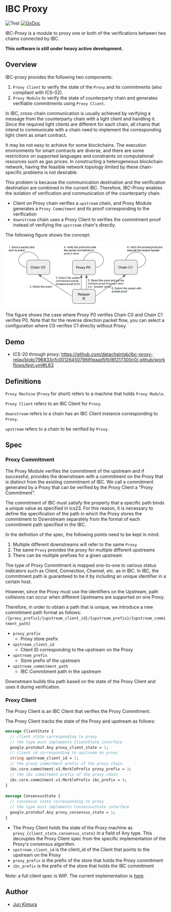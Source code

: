 # IBC Proxy

![Test](https://github.com/datachainlab/ibc-proxy/workflows/Test/badge.svg)
[![GoDoc](https://godoc.org/github.com/datachainlab/ibc-proxy?status.svg)](https://pkg.go.dev/github.com/datachainlab/ibc-proxy?tab=doc)

IBC-Proxy is a module to proxy one or both of the verifications between two chains connected by IBC.

**This software is still under heavy active development.**

## Overview

IBC-proxy provides the following two components:

1. `Proxy Client` to verify the state of the `Proxy` and its commitments (also compliant with ICS-02).
2. `Proxy Module` to verify the state of counterparty chain and generates verifiable commitments using `Proxy Client`.

In IBC, cross-chain communication is usually achieved by verifying a message from the counterparty chain with a light client and handling it.  Since the required light clients are different for each chain, all chains that intend to communicate with a chain need to implement the corresponding light client as smart contract.

It may be not easy to achieve for some blockchains. The execution environments for smart contracts are diverse, and there are some restrictions on supported languages and constraints on computational resources such as gas prices. In constructing a heterogeneous blockchain network, having the feasible network topology limited by these chain-specific problems is not desirable.

This problem is because the communication destination and the verification destination are combined in the current IBC. Therefore, IBC-Proxy enables the isolation of verification and communication of the counterparty chain. 

- Client on Proxy chain verifies a `upstream` chain, and Proxy Module generates a `Proxy Commitment` and its proof corresponding to the verification
- `downstream` chain uses a Proxy Client to verifies the commitment proof instead of verifying the `upstream` chain's directly.

The following figure shows the concept:

![proxy-packet-relay](./docs/proxy-packet-relay.png "proxy-packet-relay")

The figure shows the case where Proxy P0 verifies Chain C0 and Chain C1 verifies P0. Note that for the reverse direction packet flow, you can select a configuration where C0 verifies C1 directly without Proxy.

## Demo

- ICS-20 through proxy: https://github.com/datachainlab/ibc-proxy-relay/blob/796833cfc0012645079691eaad5fb16f217300c0/.github/workflows/test.yml#L63

## Definitions

`Proxy Machine` (`Proxy` for short) refers to a machine that holds `Proxy Module`.

`Proxy Client` refers to an IBC Client for `Proxy`.

`downstream` refers to a chain has an IBC Client instance corresponding to `Proxy`.

`upstream` refers to a chain to be verified by `Proxy`.

## Spec

### Proxy Commitment

The Proxy Module verifies the commitment of the upstream and if successful, provides the downstream with a commitment on the Proxy that is distinct from the existing commitment of IBC. We call a commitment generated by a Proxy that can be verified by the Proxy Client a "Proxy Commitment".

The commitment of IBC must satisfy the property that a specific path binds a unique value as specified in ics23. For this reason, it is necessary to define the specification of the path in which the Proxy stores the commitment to Downstream separately from the format of each commitment path specified in the IBC.

In the definition of the spec, the following points need to be kept in mind:
1. Multiple different downstreams will refer to the same `Proxy`
2. The same `Proxy` provides the proxy for multiple different upstreams
3. There can be multiple prefixes for a given upstream

The type of Proxy Commitment is mapped one-to-one to various status indicators such as Client, Connection, Channel, etc. as in IBC. In IBC, the commitment path is guaranteed to be it by including an unique identifier in a certain host.

However, since the Proxy must use the identifiers on the Upstream, path collisions can occur when different Upstreams are supported on one Proxy.

Therefore, in order to obtain a path that is unique, we introduce a new commitment path format as follows:
`/{proxy_prefix}/{upstream_client_id}/{upstream_prefix}/{upstream_commitment_path}`

- `proxy_prefix`
    - Proxy store prefix
- `upstream_client_id`
    - Client ID corresponding to the upstream on the Proxy
- `upstream_prefix`
    - Store prefix of the upstream
- `upstream_commitment_path`
    - IBC Commitment path in the upstream

Downstream builds this path based on the state of the Proxy Client and uses it during verification.

### Proxy Client

The Proxy Client is an IBC Client that verifies the Proxy Commitment.

The Proxy Client tracks the state of the Proxy and upstream as follows:

```protobuf
message ClientState {
  // client state corresponding to proxy
  // the type must implements ClientState interface
  google.protobuf.Any proxy_client_state = 1;
  // client id corresponding to upstream on proxy
  string upstream_client_id = 2;
  // the proxy commitment prefix of the proxy chain.
  ibc.core.commitment.v1.MerklePrefix proxy_prefix = 3;
  // the ibc commitment prefix of the proxy chain
  ibc.core.commitment.v1.MerklePrefix ibc_prefix = 4;
}

message ConsensusState {
  // consensus state corresponding to proxy
  // the type must implements ConsensusState interface
  google.protobuf.Any proxy_consensus_state = 1;
}
```

- The Proxy Client holds the state of the Proxy machine as `proxy_{client_state,consensus_state}` in a field of Any type. This decouples the Proxy Client spec from the specific implementation of the Proxy's consensus algorithm.
- `upstream_client_id` is the client_id of the Client that points to the upstream on the Proxy
- `proxy_prefix` is the prefix of the store that holds the Proxy commitment
- `ibc_prefix` is the prefix of the store that holds the IBC commitment

Note: a full client spec is WIP. The current implementation is [here](./modules/light-clients/xx-proxy/types/client_state.go).

## Author

- [Jun Kimura](https://github.com/bluele)

